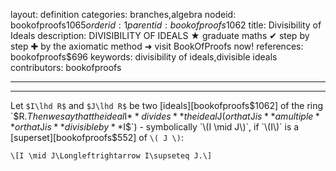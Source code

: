 layout: definition
categories: branches,algebra
nodeid: bookofproofs$1065
orderid: 1
parentid: bookofproofs$1062
title: Divisibility of Ideals
description: DIVISIBILITY OF IDEALS ★ graduate maths ✔ step by step ✚ by the axiomatic method ➜ visit BookOfProofs now!
references: bookofproofs$696
keywords: divisibility of ideals,divisible ideals
contributors: bookofproofs

---


---

Let `$I\lhd R$` and `$J\lhd R$` be two [ideals][bookofproofs$1062] of the ring `$R$`. Then we say that the ideal `$I$` **divides** the ideal `$J$` (or that `$J$` is **a multiple** or that `$J$` is **divisible by** `$I$`) - symbolically `\(I \mid J\)`, if `\(I\)` is a [superset][bookofproofs$552] of `\( J \)`:

`\[I \mid J\Longleftrightarrow I\supseteq J.\]`
